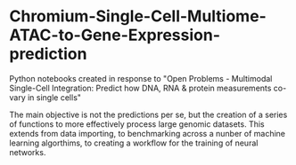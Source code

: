 # Chromium-Single-Cell-Multiome-ATAC-to-Gene-Expression-prediction

Python notebooks created in response to "Open Problems - Multimodal Single-Cell Integration: Predict how DNA, RNA & protein measurements co-vary in single cells"

The main objective is not the predictions per se, but the creation of a series of functions to more effectively process large genomic datasets. This extends from data importing, to benchmarking across a nunber of machine learning algorthims, to creating a workflow for the training of neural networks.

